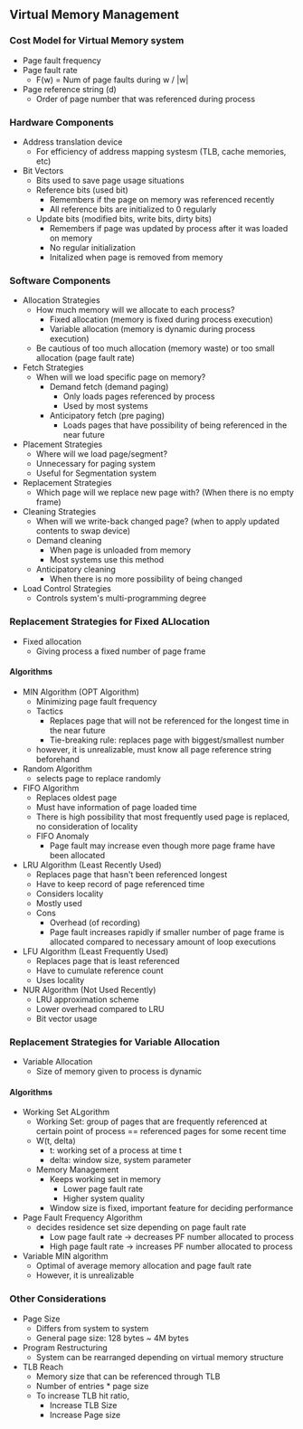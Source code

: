 ## Virtual Memory Management

### Cost Model for Virtual Memory system
- Page fault frequency
- Page fault rate
    - F(w) = Num of page faults during w / |w|
- Page reference string (d)
    - Order of page number that was referenced during process

### Hardware Components
- Address translation device
    - For efficiency of address mapping systesm (TLB, cache memories, etc)
- Bit Vectors
    - Bits used to save page usage situations
    - Reference bits (used bit)
        - Remembers if the page on memory was referenced recently 
        - All reference bits are initialized to 0 regularly
    - Update bits (modified bits, write bits, dirty bits)
        - Remembers if page was updated by process after it was loaded on memory
        - No regular initialization
        - Initalized when page is removed from memory 

### Software Components
- Allocation Strategies
    - How much memory will we allocate to each process?
        - Fixed allocation (memory is fixed during process execution)
        - Variable allocation (memory is dynamic during process execution)
    - Be cautious of too much allocation (memory waste) or too small allocation (page fault rate)
- Fetch Strategies
    - When will we load specific page on memory?
        - Demand fetch (demand paging)
            - Only loads pages referenced by process
            - Used by most systems
        - Anticipatory fetch (pre paging)
            - Loads pages that have possibility of being referenced in the near future
- Placement Strategies
    - Where will we load page/segment?
    - Unnecessary for paging system
    - Useful for Segmentation system 
- Replacement Strategies
    - Which page will we replace new page with? (When there is no empty frame)
- Cleaning Strategies
    - When will we write-back changed page? (when to apply updated contents to swap device)
    - Demand cleaning
        - When page is unloaded from memory
        - Most systems use this method
    - Anticipatory cleaning
        - When there is no more possibility of being changed
- Load Control Strategies
    - Controls system's multi-programming degree

### Replacement Strategies for Fixed ALlocation
- Fixed allocation
    - Giving process a fixed number of page frame

#### Algorithms
- MIN Algorithm (OPT Algorithm)
    - Minimizing page fault frequency 
    - Tactics
        - Replaces page that will not be referenced for the longest time in the near future
        - Tie-breaking rule: replaces page with biggest/smallest number
    - however, it is unrealizable, must know all page reference string beforehand
- Random Algorithm
    - selects page to replace randomly
- FIFO Algorithm
    - Replaces oldest page
    - Must have information of page loaded time 
    - There is high possibility that most frequently used page is replaced, no consideration of locality
    - FIFO Anomaly 
        - Page fault may increase even though more page frame have been allocated 
- LRU Algorithm (Least Recently Used)
    - Replaces page that hasn't been referenced longest
    - Have to keep record of page referenced time
    - Considers locality 
    - Mostly used 
    - Cons
        - Overhead (of recording)
        - Page fault increases rapidly if smaller number of page frame is allocated compared to necessary amount of loop executions
- LFU Algorithm (Least Frequently Used)
    - Replaces page that is least referenced
    - Have to cumulate reference count 
    - Uses locality 
- NUR Algorithm (Not Used Recently)
    - LRU approximation scheme
    - Lower overhead compared to LRU
    - Bit vector usage

### Replacement Strategies for Variable Allocation
- Variable Allocation
    - Size of memory given to process is dynamic

#### Algorithms
- Working Set ALgorithm
    - Working Set: group of pages that are frequently referenced at certain point of process == referenced pages for some recent time
    - W(t, delta)
        - t: working set of a process at time t
        - delta: window size, system parameter
    - Memory Management
        - Keeps working set in memory 
            - Lower page fault rate
            - Higher system quality 
        - Window size is fixed, important feature for deciding performance
- Page Fault Frequency Algorithm
    - decides residence set size depending on page fault rate
        - Low page fault rate -> decreases PF number allocated to process
        - High page fault rate -> increases PF number allocated to process
- Variable MIN algorithm
    - Optimal of average memory allocation and page fault rate 
    - However, it is unrealizable 

### Other Considerations
- Page Size
    - Differs from system to system
    - General page size: 128 bytes ~ 4M bytes
- Program Restructuring 
    - System can be rearranged depending on virtual memory structure
- TLB Reach
    - Memory size that can be referenced through TLB
    - Number of entries * page size
    - To increase TLB hit ratio, 
        - Increase TLB Size
        - Increase Page size